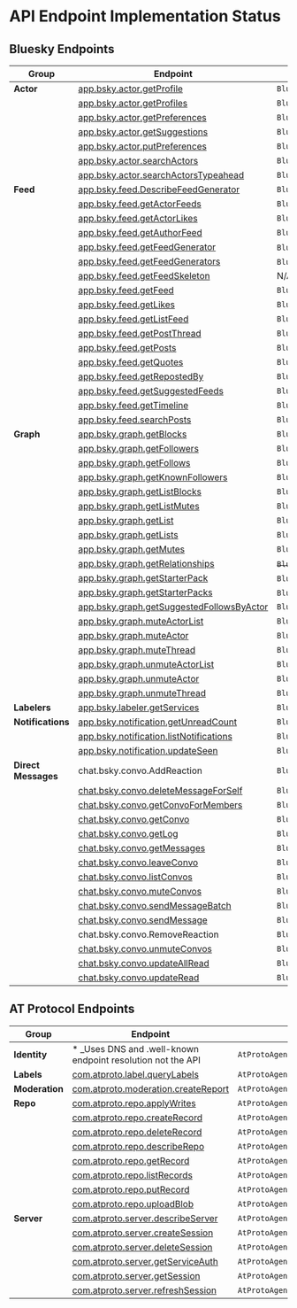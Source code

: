 # API Endpoint Implementation Status

## Bluesky Endpoints

| Group | Endpoint | Class / Method | Status |
| ----- | -------- | -------------- | ------ |
| **Actor** | [app.bsky.actor.getProfile](https://docs.bsky.app/docs/api/app-bsky-actor-get-profile) | `BlueskyAgent.GetProfile()` | ✔ |
| | [app.bsky.actor.getProfiles](https://docs.bsky.app/docs/api/app-bsky-actor-get-profiles) | `BlueskyAgent.GetProfiles()` | ✔ |
| | [app.bsky.actor.getPreferences](https://docs.bsky.app/docs/api/app-bsky-actor-get-preferences) | `BlueskyAgent.GetPreferences()` | ✔ |
| | [app.bsky.actor.getSuggestions](https://docs.bsky.app/docs/api/app-bsky-actor-get-suggestions) | `BlueskyAgent.GetSuggestions()` | ✔ |
| | [app.bsky.actor.putPreferences](https://docs.bsky.app/docs/api/app-bsky-actor-put-preferences) | `BlueskyAgent.PutPreferences()` | ✔ |
| | [app.bsky.actor.searchActors](https://docs.bsky.app/docs/api/app-bsky-actor-search-actors) | `BlueskyAgent.SearchActors()` | ✔ |
| | [app.bsky.actor.searchActorsTypeahead](https://docs.bsky.app/docs/api/app-bsky-actor-search-actors-typeahead) | `BlueskyAgent.SearchActorsTypeahead()` | ✔ |
| **Feed** | [app.bsky.feed.DescribeFeedGenerator](https://docs.bsky.app/docs/api/app-bsky-feed-describe-feed-generator) | `BlueskyAgent.DescribeFeedGenerator()` | ✔ |
| | [app.bsky.feed.getActorFeeds](https://docs.bsky.app/docs/api/app-bsky-feed-get-actor-feeds) | `BlueskyAgent.GetActorFeeds()` | ✔ |
| | [app.bsky.feed.getActorLikes](https://docs.bsky.app/docs/api/app-bsky-feed-get-actor-likes) | `BlueskyAgent.GetActorLikes()` | ✔ |
| | [app.bsky.feed.getAuthorFeed](https://docs.bsky.app/docs/api/app-bsky-feed-get-author-feed) | `BlueskyAgent.GetAuthorFeed()` | ✔ |
| | [app.bsky.feed.getFeedGenerator](https://docs.bsky.app/docs/api/app-bsky-feed-get-feed-generator) | `BlueskyAgent.GetFeedGenerator`() | ✔ |
| | [app.bsky.feed.getFeedGenerators](https://docs.bsky.app/docs/api/app-bsky-feed-get-feed-generators) | `BlueskyAgent.GetFeedGenerators`() | ✔ |
| | [app.bsky.feed.getFeedSkeleton](https://docs.bsky.app/docs/api/app-bsky-feed-get-feed-skeleton) | N/A - not for clients | ❌ |
| | [app.bsky.feed.getFeed](https://docs.bsky.app/docs/api/app-bsky-feed-get-feed) | `BlueskyAgent.GetFeed()` | ✔ |
| | [app.bsky.feed.getLikes](https://docs.bsky.app/docs/api/app-bsky-feed-get-likes) | `BlueskyAgent.GetLikes()` | ✔ |
| | [app.bsky.feed.getListFeed](https://docs.bsky.app/docs/api/app-bsky-feed-get-list-feed) | `BlueskyAgent.GetListFeed()` | ✔ |
| | [app.bsky.feed.getPostThread](https://docs.bsky.app/docs/api/app-bsky-feed-get-post-thread) | `BlueskyAgent.GetPostThread()` | ✔ |
| | [app.bsky.feed.getPosts](https://docs.bsky.app/docs/api/app-bsky-feed-get-posts) | `BlueskyAgent.GetPosts()` | ✔ |
| | [app.bsky.feed.getQuotes](https://docs.bsky.app/docs/api/app-bsky-feed-get-quotes) | `BlueskyAgent.GetQuotes()` | ✔ |
| | [app.bsky.feed.getRepostedBy](https://docs.bsky.app/docs/api/app-bsky-feed-get-reposted-by) | `BlueskyAgent.GetRepostedBy()` | ✔ |
| | [app.bsky.feed.getSuggestedFeeds](https://docs.bsky.app/docs/api/app-bsky-feed-get-suggested-feeds) | `BlueskyAgent.GetSuggestedFeeds()` | ✔ |
| | [app.bsky.feed.getTimeline](https://docs.bsky.app/docs/api/app-bsky-feed-get-timeline) | `BlueskyAgent.GetTimeline()` | ✔ |
| | [app.bsky.feed.searchPosts](https://docs.bsky.app/docs/api/app-bsky-feed-search-posts) | `BlueskyAgent.SearchPosts()` | ✔ |
| **Graph** | [app.bsky.graph.getBlocks](https://docs.bsky.app/docs/api/app-bsky-graph-get-blocks) | `BlueskyAgent.GetBlocks()` | ✔ |
| | [app.bsky.graph.getFollowers](https://docs.bsky.app/docs/api/app-bsky-graph-get-followers) | `BlueskyAgent.GetFollowers()` | ✔ |
| | [app.bsky.graph.getFollows](https://docs.bsky.app/docs/api/app-bsky-graph-get-follows) | `BlueskyAgent.GetFollows()` | ✔ |
| | [app.bsky.graph.getKnownFollowers](https://docs.bsky.app/docs/api/app-bsky-graph-get-known-followers) | `BlueskyAgent.GetKnownFollowers()` | ✔ |
| | [app.bsky.graph.getListBlocks](https://docs.bsky.app/docs/api/app-bsky-graph-get-list-blocks) | `BlueskyAgent.GetListBlocks()` | ✔ |
| | [app.bsky.graph.getListMutes](https://docs.bsky.app/docs/api/app-bsky-graph-get-list-mutes) | `BlueskyAgent.GetListMutes()` | ✔ |
| | [app.bsky.graph.getList](https://docs.bsky.app/docs/api/app-bsky-graph-get-list) | `BlueskyAgent.GetList()` | ✔ |
| | [app.bsky.graph.getLists](https://docs.bsky.app/docs/api/app-bsky-graph-get-lists) | `BlueskyAgent.GetLists()` | ✔ |
| | [app.bsky.graph.getMutes](https://docs.bsky.app/docs/api/app-bsky-graph-get-mutes) | `BlueskyAgent.GetMutes()` | ✔ |
| | [app.bsky.graph.getRelationships](https://docs.bsky.app/docs/api/app-bsky-graph-get-relationships) | ~~`BlueskyAgent.GetRelationships()`~~ [*](https://github.com/bluesky-social/atproto/issues/2919) | ❌ |
| | [app.bsky.graph.getStarterPack](https://docs.bsky.app/docs/api/app-bsky-graph-get-starter-pack) | `BlueskyAgent.GetStarterPack()` [*](https://github.com/bluesky-social/atproto/issues/2920) | ✔ |
| | [app.bsky.graph.getStarterPacks](https://docs.bsky.app/docs/api/app-bsky-graph-get-starter-packs) | `BlueskyAgent.GetStarterPacks()` [*](https://github.com/bluesky-social/atproto/issues/2920) | ✔ |
| | [app.bsky.graph.getSuggestedFollowsByActor](https://docs.bsky.app/docs/api/app-bsky-graph-get-suggested-follows-by-actor) | `BlueskyAgent.GetSuggestedFollowsByActor()` | ✔ |
| | [app.bsky.graph.muteActorList](https://docs.bsky.app/docs/api/app-bsky-graph-mute-actor-list) | `BlueskyAgent.MuteActorList()` | ✔ |
| | [app.bsky.graph.muteActor](https://docs.bsky.app/docs/api/app-bsky-graph-mute-actor) | `BlueskyAgent.MuteActor()` | ✔ |
| | [app.bsky.graph.muteThread](https://docs.bsky.app/docs/api/app-bsky-graph-mute-thread) | `BlueskyAgent.MuteThread()` | ✔ |
| | [app.bsky.graph.unmuteActorList](https://docs.bsky.app/docs/api/app-bsky-graph-unmute-actor-list) | `BlueskyAgent.UnmuteActorList()` | ✔ |
| | [app.bsky.graph.unmuteActor](https://docs.bsky.app/docs/api/app-bsky-graph-unmute-actor) | `BlueskyAgent.UmnuteActor()` | ✔ |
| | [app.bsky.graph.unmuteThread](https://docs.bsky.app/docs/api/app-bsky-graph-unmute-thread) | `BlueskyAgent.UnmuteThread()` | ✔ |
| **Labelers** | [app.bsky.labeler.getServices](https://docs.bsky.app/docs/api/app-bsky-labeler-get-services) | `BlueskyAgent.GetLabelerServices()` | ✔ |
| **Notifications** | [app.bsky.notification.getUnreadCount](https://docs.bsky.app/docs/api/app-bsky-notification-get-unread-count) | `BlueskyAgent.GetNotificationUnreadCount()` | ✔ |
| | [app.bsky.notification.listNotifications](https://docs.bsky.app/docs/api/app-bsky-notification-list-notifications) | `BlueskyAgent.ListNotifications()` | ✔ |
| | [app.bsky.notification.updateSeen](https://docs.bsky.app/docs/api/app-bsky-notification-update-seen) | `BlueskyAgent.UpdateNotificationSeenAt()` | ✔ |
| **Direct Messages** | chat.bsky.convo.AddReaction | `BlueskyAgent.AddReaction()` | ✔ |
| | [chat.bsky.convo.deleteMessageForSelf](https://docs.bsky.app/docs/api/chat-bsky-convo-delete-message-for-self) | `BlueskyAgent.DeleteMessageForSelf()` | ✔ |
| | [chat.bsky.convo.getConvoForMembers](https://docs.bsky.app/docs/api/chat-bsky-convo-get-convo-for-members) | `BlueskyAgent.GetConversationForMembers()` | ✔ |
| | [chat.bsky.convo.getConvo](https://docs.bsky.app/docs/api/chat-bsky-convo-get-convo) | `BlueskyAgent.GetConversation()` | ✔ |
| | [chat.bsky.convo.getLog](https://docs.bsky.app/docs/api/chat-bsky-convo-get-log) | `BlueskyAgent.GetConversationLog()` | ✔ |
| | [chat.bsky.convo.getMessages](https://docs.bsky.app/docs/api/chat-bsky-convo-get-messages) | `BlueskyAgent.GetMessages()` | ✔ |
| | [chat.bsky.convo.leaveConvo](https://docs.bsky.app/docs/api/chat-bsky-convo-leave-convo) | `BlueskyAgent.LeaveConversation()` | ✔ |
| | [chat.bsky.convo.listConvos](https://docs.bsky.app/docs/api/chat-bsky-convo-list-convos) | `BlueskyAgent.ListConversations()` | ✔ |
| | [chat.bsky.convo.muteConvos](https://docs.bsky.app/docs/api/chat-bsky-convo-mute-convo) | `BlueskyAgent.MuteConversation()` | ✔ |
| | [chat.bsky.convo.sendMessageBatch](https://docs.bsky.app/docs/api/chat-bsky-convo-send-message-batch) | `BlueskyAgent.SendMessageBatch()` | ✔ |
| | [chat.bsky.convo.sendMessage](https://docs.bsky.app/docs/api/chat-bsky-convo-send-message) | `BlueskyAgent.SendMessage()` | ✔ |
| | chat.bsky.convo.RemoveReaction | `BlueskyAgent.AddReaction()` | ✔ |
| | [chat.bsky.convo.unmuteConvos](https://docs.bsky.app/docs/api/chat-bsky-convo-unmute-convo) | `BlueskyAgent.UnmuteConversation()` | ✔ |
| | [chat.bsky.convo.updateAllRead](https://docs.bsky.app/docs/api/chat-bsky-convo-update-all-read) | `BlueskyAgent.UpdateRead()` | ✔ |
| | [chat.bsky.convo.updateRead](https://docs.bsky.app/docs/api/chat-bsky-convo-update-read) | `BlueskyAgent.UpdateRead()` | ✔ |

## AT Protocol Endpoints
| Group        | Endpoint                                                     | Class / Method                | Status |
| ------------ | ------------------------------------------------------------ | ----------------------------- | ------ |
| **Identity** | * _Uses DNS and .well-known endpoint resolution not the API  | `AtProtoAgent.ResolveHandle()` | ✔ |
| **Labels**   | [com.atproto.label.queryLabels](https://docs.bsky.app/docs/api/com-atproto-label-query-labels) | `AtProtoAgent.QueryLabels()` | ✔ |
| **Moderation**   | [com.atproto.moderation.createReport](https://docs.bsky.app/docs/api/com-atproto-moderation-create-report) | `AtProtoAgent.CreateModerationReport()` | ✔ |
| **Repo**     | [com.atproto.repo.applyWrites](https://docs.bsky.app/docs/api/com-atproto-repo-apply-writes) | `AtProtoAgent.ApplyWrites()` | ✔ |
| | [com.atproto.repo.createRecord](https://docs.bsky.app/docs/api/com-atproto-repo-create-record) | `AtProtoAgent.CreateRecord()` | ✔ |
| | [com.atproto.repo.deleteRecord](https://docs.bsky.app/docs/api/com-atproto-repo-delete-record) | `AtProtoAgent.DeleteRecord()` | ✔ |
| | [com.atproto.repo.describeRepo](https://docs.bsky.app/docs/api/com-atproto-repo-describe-repo) | `AtProtoAgent.DescribeRepo()` | ✔ |
| | [com.atproto.repo.getRecord](https://docs.bsky.app/docs/api/com-atproto-repo-get-record) | `AtProtoAgent.GetRecord()` | ✔ |
| | [com.atproto.repo.listRecords](https://docs.bsky.app/docs/api/com-atproto-repo-list-records) | `AtProtoAgent.ListRecords()` | ✔ |
| | [com.atproto.repo.putRecord](https://docs.bsky.app/docs/api/com-atproto-repo-put-record) | `AtProtoAgent.PutRecord()` | ✔ |
| | [com.atproto.repo.uploadBlob](https://docs.bsky.app/docs/api/com-atproto-repo-upload-blob) | `AtProtoAgent.UploadBlob()` | ✔ |
| **Server** | [com.atproto.server.describeServer](https://docs.bsky.app/docs/api/com-atproto-server-describe-server) | `AtProtoAgent.DescribeServer()` | ✔ |
| | [com.atproto.server.createSession](https://docs.bsky.app/docs/api/com-atproto-server-create-session) | `AtProtoAgent.Login()` | ✔ |
| | [com.atproto.server.deleteSession](https://docs.bsky.app/docs/api/com-atproto-server-delete-session) | `AtProtoAgent.Logout()` | ✔ |
| | [com.atproto.server.getServiceAuth](https://docs.bsky.app/docs/api/com-atproto-server-get-service-auth) | `AtProtoAgent.GetServiceAuth()` | ✔ |
| | [com.atproto.server.getSession](https://docs.bsky.app/docs/api/com-atproto-server-get-session) | `AtProtoAgent.GetSession()` | ✔ |
| | [com.atproto.server.refreshSession](https://docs.bsky.app/docs/api/com-atproto-server-refresh-session) | `AtProtoAgent.RefreshSession()` | ✔ |
